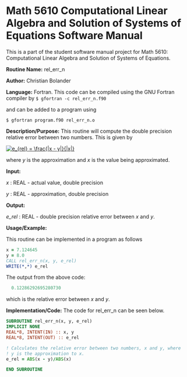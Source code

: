# Math 5610 Computational Linear Algebra and Solution of Systems of Equations Software Manual

This is a part of the student software manual project for Math 5610: Computational Linear Algebra and Solution of Systems of Equations. 

**Routine Name:**           rel_err_n

**Author:** Christian Bolander

**Language:** Fortran. This code can be compiled using the GNU Fortran compiler by
```$ gfortran -c rel_err_n.f90```

and can be added to a program using

```$ gfortran program.f90 rel_err_n.o ``` 

**Description/Purpose:** This routine will compute the double precision relative error between two numbers. This is given by

<a href="https://www.codecogs.com/eqnedit.php?latex=e_{rel}&space;=&space;\frac{|x&space;-&space;y|}{|x|}" target="_blank"><img src="https://latex.codecogs.com/gif.latex?e_{rel}&space;=&space;\frac{|x&space;-&space;y|}{|x|}" title="e_{rel} = \frac{|x - y|}{|x|}" /></a>

where *y* is the approximation and *x* is the value being approximated.

**Input:**  

*x* : REAL - actual value, double precision

*y* : REAL - approximation, double precision

**Output:** 

*e_rel* : REAL - double precision relative error between *x* and *y*.

**Usage/Example:**

This routine can be implemented in a program as follows

```fortran
x = 7.124645
y = 8.0
CALL rel_err_n(x, y, e_rel)
WRITE(*,*) e_rel
```

The output from the above code:

```fortran
  0.12286292695280730 
```

which is the relative error between *x* and *y*.

**Implementation/Code:** The code for rel_err_n can be seen below.

```fortran
SUBROUTINE rel_err_n(x, y, e_rel)
IMPLICIT NONE
REAL*8, INTENT(IN) :: x, y
REAL*8, INTENT(OUT) :: e_rel

! Calculates the relative error between two numbers, x and y, where
! y is the approximation to x.
e_rel = ABS(x - y)/ABS(x)

END SUBROUTINE
```



